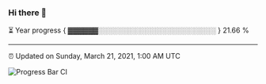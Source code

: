 ### Hi there 👋

⏳ Year progress { ▓▓▓▓▓▓░░░░░░░░░░░░░░░░░░░░░░░░ } 21.66 %

---

⏰ Updated on Sunday, March 21, 2021, 1:00 AM UTC

![Progress Bar CI](https://github.com/arthurbuhl/arthurbuhl/workflows/Progress%20Bar%20CI/badge.svg)
